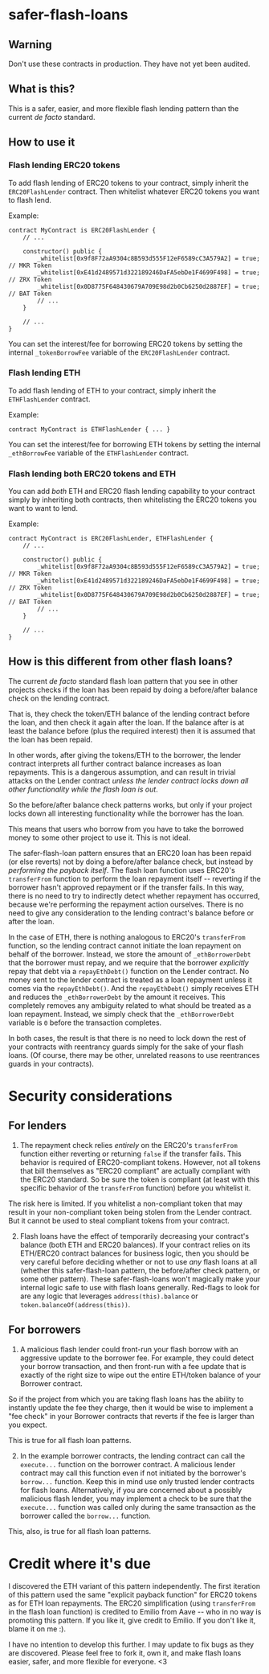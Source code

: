 # safer-flash-loans

## Warning

Don't use these contracts in production. They have not yet been audited.

## What is this?

This is a safer, easier, and more flexible flash lending pattern than the current _de facto_ standard.

## How to use it

### Flash lending ERC20 tokens

To add flash lending of ERC20 tokens to your contract, simply inherit the `ERC20FlashLender` contract. Then whitelist whatever ERC20 tokens you want to flash lend.

Example:

```
contract MyContract is ERC20FlashLender {
    // ...
    
    constructor() public {
        _whitelist[0x9f8F72aA9304c8B593d555F12eF6589cC3A579A2] = true; // MKR Token
        _whitelist[0xE41d2489571d322189246DaFA5ebDe1F4699F498] = true; // ZRX Token
        _whitelist[0x0D8775F648430679A709E98d2b0Cb6250d2887EF] = true; // BAT Token
        // ...
    }
    
    // ...
}
```

You can set the interest/fee for borrowing ERC20 tokens by setting the internal `_tokenBorrowFee` variable of the `ERC20FlashLender` contract.

### Flash lending ETH

To add flash lending of ETH to your contract, simply inherit the `ETHFlashLender` contract.

Example:

```
contract MyContract is ETHFlashLender { ... }
```


You can set the interest/fee for borrowing ETH tokens by setting the internal `_ethBorrowFee` variable of the `ETHFlashLender` contract.

### Flash lending both ERC20 tokens and ETH

You can add _both_ ETH and ERC20 flash lending capability to your contract simply by inheriting both contracts, then whitelisting the ERC20 tokens you want to want to lend.

Example:

```
contract MyContract is ERC20FlashLender, ETHFlashLender {
    // ...
    
    constructor() public {
        _whitelist[0x9f8F72aA9304c8B593d555F12eF6589cC3A579A2] = true; // MKR Token
        _whitelist[0xE41d2489571d322189246DaFA5ebDe1F4699F498] = true; // ZRX Token
        _whitelist[0x0D8775F648430679A709E98d2b0Cb6250d2887EF] = true; // BAT Token
        // ...
    }
    
    // ...
}
```


## How is this different from other flash loans?

The current _de facto_  standard flash loan pattern that you see in other projects checks if the loan has been repaid by doing a before/after balance check on the lending contract.

That is, they check the token/ETH balance of the lending contract before the loan, and then check it again after the loan. If the balance after is at least the balance before (plus the required interest) then it is assumed that the loan has been repaid.

In other words, after giving the tokens/ETH to the borrower, the lender contract interprets all further contract balance increases as loan repayments. This is a dangerous assumption, and can result in trivial attacks on the Lender contract _unless the lender contract locks down all other functionality while the flash loan is out_.

So the before/after balance check patterns works, but only if your project locks down all interesting functionality while the borrower has the loan.

This means that users who borrow from you have to take the borrowed money to some other project to use it. This is not ideal.

The safer-flash-loan pattern ensures that an ERC20 loan has been repaid (or else reverts) not by doing a before/after balance check, but instead by _performing the payback itself_. The flash loan function uses ERC20's `transferFrom` function to perform the loan repayment itself -- reverting if the borrower hasn't approved repayment or if the transfer fails. In this way, there is no need to try to indirectly detect whether repayment has occurred, because we're performing the repayment action ourselves. There is no need to give any consideration to the lending contract's balance before or after the loan.

In the case of ETH, there is nothing analogous to ERC20's `transferFrom` function, so the lending contract cannot initiate the loan repayment on behalf of the borrower. Instead, we store the amount of `_ethBorrowerDebt` that the borrower must repay, and we require that the borrower _explicitly_ repay that debt via a `repayEthDebt()` function on the Lender contract. No money sent to the lender contract is treated as a loan repayment unless it comes via the `repayEthDebt()`. And the `repayEthDebt()` simply receives ETH and reduces the `_ethBorrowerDebt` by the amount it receives. This completely removes any ambiguity related to what should be treated as a loan repayment. Instead, we simply check that the `_ethBorrowerDebt` variable is `0` before the transaction completes.

In both cases, the result is that there is no need to lock down the rest of your contracts with reentrancy guards simply for the sake of your flash loans. (Of course, there may be other, unrelated reasons to use reentrances guards in your contracts).

# Security considerations

## For lenders

1. The repayment check relies _entirely_ on the ERC20's `transferFrom` function either reverting or returning `false` if the transfer fails. This behavior is required of ERC20-compliant tokens. However, not all tokens that bill themselves as "ERC20 compliant" are actually compliant with the ERC20 standard. So be sure the token is compliant (at least with this specific behavior of the `transferFrom` function) before you whitelist it.

The risk here is limited. If you whitelist a non-compliant token that may result in your non-compliant token being stolen from the Lender contract. But it cannot be used to steal compliant tokens from your contract.

2.  Flash loans have the effect of temporarily decreasing your contract's balance (both ETH and ERC20 balances). If your contract relies on its ETH/ERC20 contract balances for business logic, then you should be very careful before deciding whether or not to use _any_ flash loans at all (whether this safer-flash-loan pattern, the before/after check pattern, or some other pattern). These safer-flash-loans won't magically make your internal logic safe to use with flash loans generally. Red-flags to look for are any logic that leverages `address(this).balance` or `token.balanceOf(address(this))`.

## For borrowers

1. A malicious flash lender could front-run your flash borrow with an aggressive update to the borrower fee. For example, they could detect your borrow transaction, and then front-run with a fee update that is exactly of the right size to wipe out the entire ETH/token balance of your Borrower contract.

So if the project from which you are taking flash loans has the ability to instantly update the fee they charge, then it would be wise to implement a "fee check" in your Borrower contracts that reverts if the fee is larger than you expect.

This is true for all flash loan patterns.

2. In the example borrower contracts, the lending contract can call the `execute...` function on the borrower contract. A malicious lender contract may call this function even if not initiated by the borrower's `borrow...` function. Keep this in mind use only trusted lender contracts for flash loans. Alternatively, if you are concerned about a possibly malicious flash lender, you may implement a check to be sure that the `execute...` function was called only during the same transaction as the borrower called the `borrow...` function.

This, also, is true for all flash loan patterns.

# Credit where it's due

I discovered the ETH variant of this pattern independently. The first iteration of this pattern used the same "explicit payback function" for ERC20 tokens as for ETH loan repayments. The ERC20 simplification (using `transferFrom` in the flash loan function) is credited to Emilio from Aave -- who in no way is promoting this pattern. If you like it, give credit to Emilio. If you don't like it, blame it on me :).

I have no intention to develop this further. I may update to fix bugs as they are discovered. Please feel free to fork it, own it, and make flash loans easier, safer, and more flexible for everyone. <3
